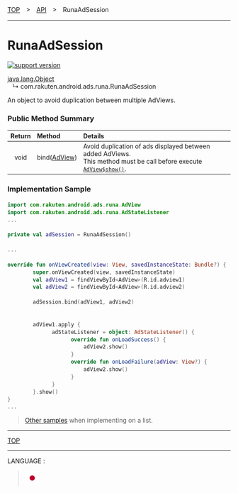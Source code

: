 [TOP](/README.md#top)　>　[API](./README.md)　>　RunaAdSession

---

# RunaAdSession

[![support version](http://img.shields.io/badge/runa-1.2.0+-blueviolet.svg?style=flat)](https://github.com/rakuten-ads/Rakuten-Ads-Android/releases/tag/1.2.0)

[java.lang.Object](https://developer.android.com/reference/java/lang/Object.html)<br>
&nbsp;&nbsp;&nbsp;↳&nbsp;com.rakuten.android.ads.runa.RunaAdSession

An object to avoid duplication between multiple AdViews.


### Public Method Summary

|Return|Method|Details|
|:---:|:---|:---|
|void|bind([AdView](./AdView.md))|Avoid duplication of ads displayed between added AdViews.<br>This method must be call before execute [`AdView$show()`](./AdView.md#public_methods).|

### Implementation Sample

```kotlin
import com.rakuten.android.ads.runa.AdView
import com.rakuten.android.ads.runa.AdStateListener
...

private val adSession = RunaAdSession()

...

override fun onViewCreated(view: View, savedInstanceState: Bundle?) {
        super.onViewCreated(view, savedInstanceState)
        val adView1 = findViewById<AdView>(R.id.adview1)
        val adView2 = findViewById<AdView>(R.id.adview2)

        adSession.bind(adView1, adView2)


        adView1.apply {
              adStateListener = object: AdStateListener() {
                    override fun onLoadSuccess() {
                        adView2.show()
                    }
                    override fun onLoadFailure(adView: View?) {
                        adView2.show()
                    }
              }
        }.show()
}
...
```

> [Other samples](../bannerads/sample_ad_session.md) when implementing on a list.


---
[TOP](/README.md#top)

---
LANGUAGE :
> [![ja](/doc/lang/ja.png)](/doc/ja/api/RunaAdSession.md)
